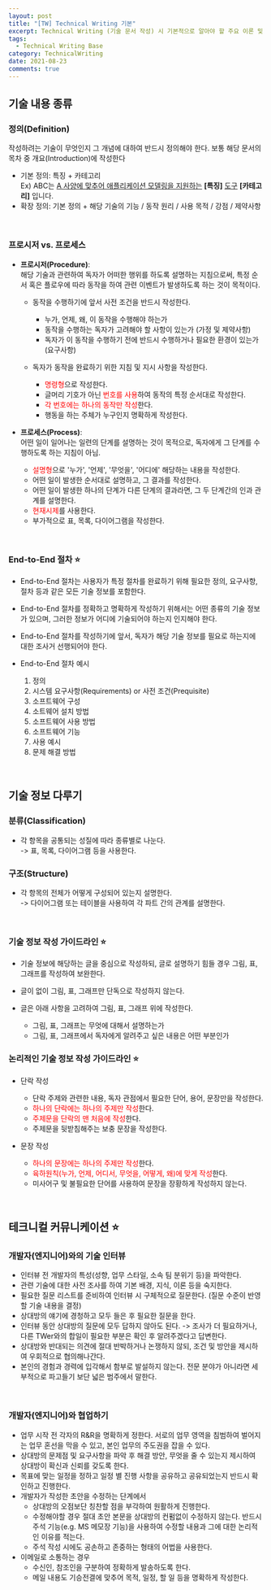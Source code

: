 ```yaml
---
layout: post
title: "[TW] Technical Writing 기본"
excerpt: Technical Writing (기술 문서 작성) 시 기본적으로 알아야 할 주요 이론 및 규칙 등에 관하여
tags:
  - Technical Writing Base
category: TechnicalWriting
date: 2021-08-23
comments: true
---
```


## 기술 내용 종류


### 정의(Definition)

작성하려는 기술이 무엇인지 그 개념에 대하여 반드시 정의해야 한다. 보통 해당 문서의 목차 중 개요(Introduction)에 작성한다

- 기본 정의: 특징 + 카테고리 <br>
  Ex) ABC는 <U>A 사양에 맞추어 애플리케이션 모델링을 지원하는</U> **[특징]** <U>도구</U> **[카테고리]** 입니다.
- 확장 정의: 기본 정의 + 해당 기술의 기능 / 동작 원리 / 사용 목적 / 강점 / 제약사항

<br>

### 프로시저 vs. 프로세스

- **프로시저(Procedure)**:
  <Br> 해당 기술과 관련하여 독자가 어떠한 행위를 하도록 설명하는 지침으로써, 특정 순서 혹은 플로우에 따라 동작을 하여 관련 이벤트가 발생하도록 하는 것이 목적이다.
    - 동작을 수행하기에 앞서 사전 조건을 반드시 작성한다.
      - 누가, 언제, 왜, 이 동작을 수행해야 하는가
      - 동작을 수행하는 독자가 고려해야 할 사항이 있는가 (가정 및 제약사항)
      - 독자가 이 동작을 수행하기 전에 반드시 수행하거나 필요한 환경이 있는가 (요구사항)

    - 독자가 동작을 완료하기 위한 지침 및 지시 사항을 작성한다.
      - <span style="color:red">명령형</span>으로 작성한다.
      - 글머리 기호가 아닌 <span style="color:red">번호를 사용</span>하여 동작의 특정 순서대로 작성한다.
      - <span style="color:red">각 번호에는 하나의 동작만 작성</span>한다.
      - 행동을 하는 주체가 누구인지 명확하게 작성한다.

- **프로세스(Process)**:
  <Br> 어떤 일이 일어나는 일련의 단계를 설명하는 것이 목적으로, 독자에게 그 단계를 수행하도록 하는 지침이 아님.
    - <span style="color:red">설명형</span>으로 '누가', '언제', '무엇을', '어디에' 해당하는 내용을 작성한다.
    - 어떤 일이 발생한 순서대로 설명하고, 그 결과를 작성한다.
    - 어떤 일이 발생한 하나의 단계가 다른 단계의 결과라면, 그 두 단계간의 인과 관계를 설명한다.
    - <span style="color:red">현재시제</span>를 사용한다. 
    - 부가적으로 표, 목록, 다이어그램을 작성한다.

<br>

### End-to-End 절차 ⭐

- End-to-End 절차는 사용자가 특정 절차를 완료하기 위해 필요한 정의, 요구사항, 절차 등과 같은 모든 기술 정보를 포함한다.
- End-to-End 절차를 정확하고 명확하게 작성하기 위해서는 어떤 종류의 기술 정보가 있으며, 그러한 정보가 어디에 기술되어야 하는지 인지해야 한다.
- End-to-End 절차를 작성하기에 앞서, 독자가 해당 기술 정보를 필요로 하는지에 대한 조사거 선행되어야 한다.

- End-to-End 절차 예시
  1. 정의
  2. 시스템 요구사항(Requirements) or 사전 조건(Prequisite)
  3. 소프트웨어 구성
  4. 소트웨어 설치 방법
  5. 소프트웨어 사용 방법
  6. 소프트웨어 기능
  7. 사용 예시
  8. 문제 해결 방법

<br>

## 기술 정보 다루기


### 분류(Classification)
- 각 항목을 공통되는 성질에 따라 종류별로 나눈다.
  <br> -> 표, 목록, 다이어그램 등을 사용한다.

### 구조(Structure)
- 각 항목의 전체가 어떻게 구성되어 있는지 설명한다.
  <br> -> 다이어그램 또는 테이블을 사용하여 각 파트 간의 관계를 설명한다.

<br>

### 기술 정보 작성 가이드라인 ⭐

- 기술 정보에 해당하는 글을 중심으로 작성하되, 글로 설명하기 힘들 경우 그림, 표, 그래프를 작성하여 보완한다.

- 글이 없이 그림, 표, 그래프만 단독으로 작성하지 않는다.

- 글은 아래 사항을 고려하여 그림, 표, 그래프 위에 작성한다.
  - 그림, 표, 그래프는 무엇에 대해서 설명하는가
  - 그림, 표, 그래프에서 독자에게 알려주고 싶은 내용은 어떤 부분인가

### 논리적인 기술 정보 작성 가이드라인 ⭐

- 단락 작성
  - 단락 주제와 관련한 내용, 독자 관점에서 필요한 단어, 용어, 문장만을 작성한다.
  - <span style="color:red">하나의 단락에는 하나의 주제만 작성</span>한다.
  - <span style="color:red">주제문을 단락의 맨 처음에 작성</span>한다.
  - 주제문을 뒷받침해주는 보충 문장을 작성한다.

- 문장 작성
  - <span style="color:red">하나의 문장에는 하나의 주제만 작성</span>한다.
  - <span style="color:red">육하원칙(누가, 언제, 어디서, 무엇을, 어떻게, 왜)에 맞게 작성</span>한다.
  - 미사어구 및 불필요한 단어를 사용하여 문장을 장황하게 작성하지 않는다.

<Br>

## 테크니컬 커뮤니케이션 ⭐


### 개발자(엔지니어)와의 기술 인터뷰

 - 인터뷰 전 개발자의 특성(성향, 업무 스타일, 소속 팀 분위기 등)을 파악한다.
 - 관련 기술에 대한 사전 조사를 하여 기본 배경, 지식, 이론 등을 숙지한다.
 - 필요한 질문 리스트를 준비하여 인터뷰 시 구체적으로 질문한다. (질문 수준이 반영할 기술 내용을 결정)
 - 상대방의 얘기에 경청하고 모두 들은 후 필요한 질문을 한다.  
 - 인터뷰 동안 상대방의 질문에 모두 답하지 않아도 된다. -> 조사가 더 필요하거나, 다른 TWer와의 합일이 필요한 부분은 확인 후 알려주겠다고 답변한다.
- 상대방와 반대되는 의견에 절대 반박하거나 논쟁하지 않되, 조건 및 방안을 제시하여 우회적으로 협의해나간다.
- 본인의 경험과 경력에 입각해서 함부로 발설하지 않는다. 전문 분야가 아니라면 세부적으로 파고들기 보단 넓은 범주에서 말한다.

<br>

### 개발자(엔지니어)와 협업하기

- 업무 시작 전 각자의 R&R을 명확하게 정한다. 서로의 업무 영역을 침범하여 벌어지는 업무 혼선을 막을 수 있고, 본인 업무의 주도권을 잡을 수 있다.
- 상대방의 문제점 및 요구사항을 파악 후 해결 방안, 무엇을 줄 수 있는지 제시하여 상대방이 확신과 신뢰를 갖도록 한다.
- 목표에 맞는 일정을 정하고 일정 별 진행 사항을 공유하고 공유되었는지 반드시 확인하고 진행한다.
- 개발자가 작성한 초안을 수정하는 단계에서 
  - 상대방의 오점보단 칭찬할 점을 부각하여 원활하게 진행한다.
  - 수정해야할 경우 절대 초안 본문을 상대방의 컨펌없이 수정하지 않는다. 반드시 주석 기능(e.g. MS 메모장 기능)을 사용하여 수정할 내용과 그에 대한 논리적인 이유를 적는다.
  - 주석 작성 시에도 공손하고 존중하는 형태의 어법을 사용한다.
- 이메일로 소통하는 경우
  - 수신인, 참조인을 구분하여 정확하게 발송하도록 한다.
  - 메일 내용도 기승전결에 맞추어 목적, 일정, 할 일 등을 명확하게 작성한다.






